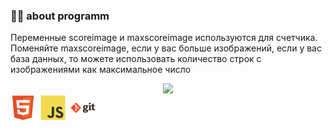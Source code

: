 
### :woman_technologist: about programm
Переменные scoreimage и maxscoreimage используются для счетчика. Поменяйте maxscoreimage, если у вас больше изображений, если у вас база данных, то можете использовать количество строк с изображениями как максимальное число
<div id="header" align="center">
  <img src="https://media.giphy.com/media/bdTxWolHXUtbi/giphy.gif" width="100"/>
</div>
<div>
  <img src="https://github.com/devicons/devicon/blob/master/icons/html5/html5-original.svg" title="HTML5" alt="HTML" width="40" height="40"/>&nbsp;
  <img src="https://github.com/devicons/devicon/blob/master/icons/javascript/javascript-original.svg" title="JavaScript" alt="JavaScript" width="40" height="40"/>&nbsp;
  <img src="https://github.com/devicons/devicon/blob/master/icons/git/git-original-wordmark.svg" title="Git" **alt="Git" width="40" height="40"/>
</div>
